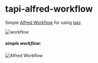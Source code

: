 # tapi-alfred-workflow

Simple [Alfred Workflow](https://www.alfredapp.com/workflows/) for using [tapi](https://github.com/eladg/tapi)

![workflow](https://s3.amazonaws.com/com-gariany-translate/tapi-alfred-workflow.gif)

##### simple workflow:
![Alfred Workflow](https://s3.amazonaws.com/com-gariany-translate/tapi-alfred-workflow.png)
